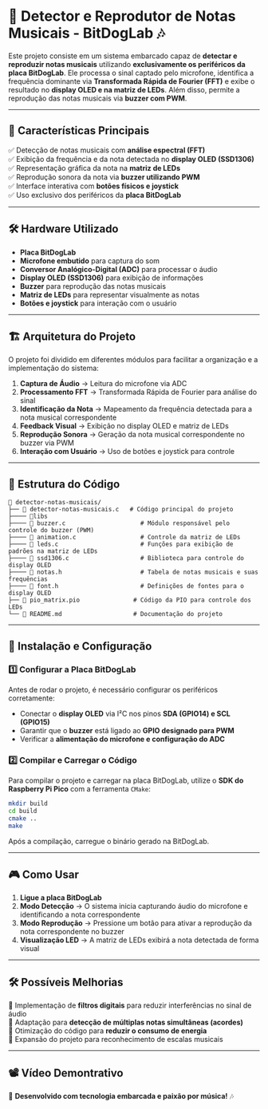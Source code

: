 # 🎵 Detector e Reprodutor de Notas Musicais - BitDogLab 🎶

Este projeto consiste em um sistema embarcado capaz de **detectar e reproduzir notas musicais** utilizando **exclusivamente os periféricos da placa BitDogLab**. Ele processa o sinal captado pelo microfone, identifica a frequência dominante via **Transformada Rápida de Fourier (FFT)** e exibe o resultado no **display OLED e na matriz de LEDs**. Além disso, permite a reprodução das notas musicais via **buzzer com PWM**.

---

## 📌 **Características Principais**

✅ Detecção de notas musicais com **análise espectral (FFT)**\
✅ Exibição da frequência e da nota detectada no **display OLED (SSD1306)**\
✅ Representação gráfica da nota na **matriz de LEDs**\
✅ Reprodução sonora da nota via **buzzer utilizando PWM**\
✅ Interface interativa com **botões físicos e joystick**\
✅ Uso exclusivo dos periféricos da **placa BitDogLab**

---

## 🛠 **Hardware Utilizado**

- **Placa BitDogLab**
- **Microfone embutido** para captura do som
- **Conversor Analógico-Digital (ADC)** para processar o áudio
- **Display OLED (SSD1306)** para exibição de informações
- **Buzzer** para reprodução das notas musicais
- **Matriz de LEDs** para representar visualmente as notas
- **Botões e joystick** para interação com o usuário

---

## 🏗 **Arquitetura do Projeto**

O projeto foi dividido em diferentes módulos para facilitar a organização e a implementação do sistema:

1. **Captura de Áudio** → Leitura do microfone via ADC
2. **Processamento FFT** → Transformada Rápida de Fourier para análise do sinal
3. **Identificação da Nota** → Mapeamento da frequência detectada para a nota musical correspondente
4. **Feedback Visual** → Exibição no display OLED e matriz de LEDs
5. **Reprodução Sonora** → Geração da nota musical correspondente no buzzer via PWM
6. **Interação com Usuário** → Uso de botões e joystick para controle

---

## 📂 **Estrutura do Código**

```
📂 detector-notas-musicais/
├── 📄 detector-notas-musicais.c   # Código principal do projeto
├──── 📂libs
├──── 📄 buzzer.c                     # Módulo responsável pelo controle do buzzer (PWM)
├──── 📄 animation.c                  # Controle da matriz de LEDs
├──── 📄 leds.c                       # Funções para exibição de padrões na matriz de LEDs
├──── 📄 ssd1306.c                    # Biblioteca para controle do display OLED
├──── 📄 notas.h                      # Tabela de notas musicais e suas frequências
├──── 📄 font.h                       # Definições de fontes para o display OLED
├── 📄 pio_matrix.pio               # Código da PIO para controle dos LEDs
└── 📄 README.md                    # Documentação do projeto
```

---

## 🚀 **Instalação e Configuração**

### **1️⃣ Configurar a Placa BitDogLab**

Antes de rodar o projeto, é necessário configurar os periféricos corretamente:

- Conectar o **display OLED** via I²C nos pinos **SDA (GPIO14) e SCL (GPIO15)**
- Garantir que o **buzzer** está ligado ao **GPIO designado para PWM**
- Verificar a **alimentação do microfone e configuração do ADC**

### **2️⃣ Compilar e Carregar o Código**

Para compilar o projeto e carregar na placa BitDogLab, utilize o **SDK do Raspberry Pi Pico** com a ferramenta `CMake`:

```sh
mkdir build
cd build
cmake ..
make
```

Após a compilação, carregue o binário gerado na BitDogLab.

---

## 🎮 **Como Usar**

1. **Ligue a placa BitDogLab**
2. **Modo Detecção** → O sistema inicia capturando áudio do microfone e identificando a nota correspondente
3. **Modo Reprodução** → Pressione um botão para ativar a reprodução da nota correspondente no buzzer
4. **Visualização LED** → A matriz de LEDs exibirá a nota detectada de forma visual

---

## 🛠 **Possíveis Melhorias**

🔹 Implementação de **filtros digitais** para reduzir interferências no sinal de áudio\
🔹 Adaptação para **detecção de múltiplas notas simultâneas (acordes)**\
🔹 Otimização do código para **reduzir o consumo de energia**\
🔹 Expansão do projeto para reconhecimento de escalas musicais

---

## 📽️ **Vídeo Demontrativo**

🚀 **Desenvolvido com tecnologia embarcada e paixão por música!** 🎶
